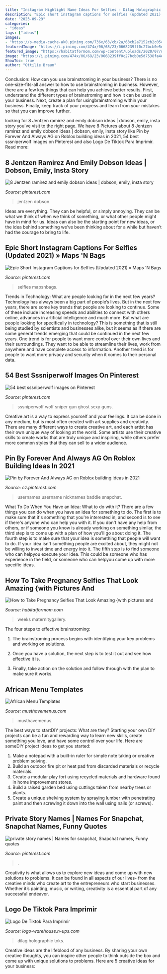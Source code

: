 ```yaml
---
title: "Instagram Highlight Name Ideas For Selfies - Dilag Holographic Toks"
description: "Epic short instagram captions for selfies (updated 2021) » maps &#039;n bags"
date: "2023-09-29"
categories:
- "ideas"
tags: ["ideas"]
images:
- "https://s-media-cache-ak0.pinimg.com/736x/63/cb/2a/63cb2a7152cb2c05c8fb9b9ceafbe645--sssniperwolf-lia.jpg"
featuredImage: "https://i.pinimg.com/474x/06/68/23/0668239ff0c27bcb0e5d7538fa4e242b.jpg"
featured_image: "https://habitatformom.com/wp-content/uploads/2020/07/unnamed-min.jpg"
image: "https://i.pinimg.com/474x/06/68/23/0668239ff0c27bcb0e5d7538fa4e242b.jpg"
ShowToc: true
author: "Ottilie Braun"
---
```



Conclusion: How can you use brainstroming in your business?
There is no one-size-fits-all answer to how to use brainstroming in business. However, there are a few key things that can help you achieve better results. First, understand the different types of brainstroming and how it can be used in your business. Next, create a plan for usingbrainstroming within your business. Finally, keep track of your progress and learn from your mistakes so that you can improve further.

	

		
looking for 8 Jentzen ramirez and emily dobson ideas | dobson, emily, insta story you've visit to the right page. We have 8 Pictures about 8 Jentzen ramirez and emily dobson ideas | dobson, emily, insta story like Pin by Forever And Always AG on Roblox building ideas in 2021, 54 best sssniperwolf images on Pinterest and also Logo De Tiktok Para Imprimir. Read more:
		
    
## 8 Jentzen Ramirez And Emily Dobson Ideas | Dobson, Emily, Insta Story

<img loading=lazy src="https://i.pinimg.com/474x/06/68/23/0668239ff0c27bcb0e5d7538fa4e242b.jpg" onerror="this.onerror=null;this.src='https://tse4.mm.bing.net/th?id=OIP.E8sIK1uxEFtjZhdRMGakhAAAAA&amp;pid=15.1';" alt="8 Jentzen ramirez and emily dobson ideas | dobson, emily, insta story">

_Source: pinterest.com_

>jentzen dobson. 

	

Ideas are everything. They can be helpful, or simply annoying. They can be what we think of when we think of something, or what other people might have in mind for us. Ideas can also be the starting point for new ideas, or the idea behind something we’ve been thinking about for a while but haven’t had the courage to bring to life.

    
## Epic Short Instagram Captions For Selfies (Updated 2021) » Maps &#039;N Bags

<img loading=lazy src="https://i.pinimg.com/originals/29/0d/46/290d4655c04089eabd4e18a66e277e17.jpg" onerror="this.onerror=null;this.src='https://tse1.mm.bing.net/th?id=OIP.jY4YZLJ4pqy2l0JqFsedAAHaLH&amp;pid=15.1';" alt="Epic Short Instagram Captions for Selfies (Updated 2021) » Maps &#039;N Bags">

_Source: pinterest.com_

>selfies mapsnbags. 

	

Trends in Technology: What are people looking for in the next few years?
Technology has always been a big part of people’s lives. But in the next few years, there are some key trends that people are looking to continue. 
Some of these include increasing speeds and abilities to connect with others online, advances in artificial intelligence and much more. 
But what are people looking for specifically in technology? This is something that is still being studied by scientists and businesses alike, but it seems as if there are some general trends emerging that could be continued in the next few years. 
One trend is for people to want more control over their own lives and their surroundings. They want to be able to streamline their lives, work from anywhere and have complete access to information. 
Another trend is for people to want more privacy and security when it comes to their personal data.

    
## 54 Best Sssniperwolf Images On Pinterest

<img loading=lazy src="https://s-media-cache-ak0.pinimg.com/736x/63/cb/2a/63cb2a7152cb2c05c8fb9b9ceafbe645--sssniperwolf-lia.jpg" onerror="this.onerror=null;this.src='https://tse1.mm.bing.net/th?id=OIP.EQgFzqU8YU9u82AgU-TNlAHaHa&amp;pid=15.1';" alt="54 best sssniperwolf images on Pinterest">

_Source: pinterest.com_

>sssniperwolf wolf sniper gun ghost sexy guns. 

	

Creative art is a way to express yourself and your feelings. It can be done in any medium, but is most often created with art supplies and creativity. There are many different ways to create creative art, and each artist has their own unique way of looking at the world. Some artists use their creative skills to create works that are truly unique and inspiring, while others prefer more common styles that they can sell to a wider audience.

    
## Pin By Forever And Always AG On Roblox Building Ideas In 2021

<img loading=lazy src="https://i.pinimg.com/736x/ba/04/81/ba04814e8c3ac7eed39cec72348758a8.jpg" onerror="this.onerror=null;this.src='https://tse4.mm.bing.net/th?id=OIP.szzuUBZrsEviIvyaac-5BwHaNK&amp;pid=15.1';" alt="Pin by Forever And Always AG on Roblox building ideas in 2021">

_Source: cz.pinterest.com_

>usernames username nicknames baddie snapchat. 

	

What To Do When You Have an Idea: What to do with it?
There are a few things you can do when you have an idea for something to do. The first is to make sure that it's something that you're interested in, and second is to see if there's anyone who can help you with it. If you don't have any help from others, or if someone you know is already working on something similar, the third step is to come up with a plan of how you'll go about doing it. The fourth step is to make sure that your idea is something that people will want to do. If your idea isn't something people are excited about, they might not be willing to invest time and energy into it. The fifth step is to find someone who can helpyou execute your idea. This could be someone who has experience in the field, or someone who can helpyou come up with more specific ideas.

    
## How To Take Pregnancy Selfies That Look Amazing {with Pictures And

<img loading=lazy src="https://habitatformom.com/wp-content/uploads/2020/07/unnamed-min.jpg" onerror="this.onerror=null;this.src='https://tse1.mm.bing.net/th?id=OIP.UbSG0Iisp_SpSlLRH_-h1gAAAA&amp;pid=15.1';" alt="How to Take Pregnancy Selfies That Look Amazing {with pictures and">

_Source: habitatformom.com_

>weeks maternitygallery. 

	

The four steps to effective brainstroming:
1. The brainstroming process begins with identifying your key problems and working on solutions.
2. Once you have a solution, the next step is to test it out and see how effective it is.

3. Finally, take action on the solution and follow through with the plan to make sure it works.

    
## African Menu Templates

<img loading=lazy src="https://www.musthavemenus.com/x/design/thumbnail/d3838e02-26f9-41e1-81e3-3a64f5226d60?width=500&amp;update=1598799075981" onerror="this.onerror=null;this.src='https://tse3.mm.bing.net/th?id=OIP.OaGIKPLzYHk-aph2UBdq4gHaMD&amp;pid=15.1';" alt="African Menu Templates">

_Source: musthavemenus.com_

>musthavemenus. 

	

The best ways to startDIY projects: What are they?
Starting your own DIY projects can be a fun and rewarding way to learn new skills, create something you love, and have some control over your life. Here are someDIY project ideas to get you started: 
1. Make a notepad with a built-in ruler for simple note taking or creative problem solving.
2. Build an outdoor fire pit or heat pad from discarded materials or recycle materials. 
3. Create a modular play fort using recycled materials and hardware found in home improvement stores. 
4. Build a raised garden bed using cuttings taken from nearby trees or plants. 
5. Create a unique shelving system by spraying lumber with penetrating paint and then screwing it down into the wall using nails (or screws).

    
## Private Story Names | Names For Snapchat, Snapchat Names, Funny Quotes

<img loading=lazy src="https://i.pinimg.com/736x/71/1f/91/711f915d51eca1ef35ccd36d0e1d732a.jpg" onerror="this.onerror=null;this.src='https://tse3.mm.bing.net/th?id=OIP.4Y58pBk4cirH0-k-BzLhiwHaQB&amp;pid=15.1';" alt="private story names | Names for snapchat, Snapchat names, Funny quotes">

_Source: pinterest.com_

>. 

	

Creativity is what allows us to explore new ideas and come up with new solutions to problems. It can be found in all aspects of our lives- from the creative minds who create art to the entrepreneurs who start businesses. Whether it’s painting, music, or writing, creativity is a essential part of any successful endeavor.

    
## Logo De Tiktok Para Imprimir

<img loading=lazy src="https://i.pinimg.com/originals/e9/1b/c0/e91bc06dd0461e69ebc0b1a59df5a73e.jpg" onerror="this.onerror=null;this.src='https://tse1.mm.bing.net/th?id=OIP.ls_7mbSTssv0CqwOWTnkdgHaKx&amp;pid=15.1';" alt="Logo De Tiktok Para Imprimir">

_Source: logo-warehouse.n-ups.com_

>dilag holographic toks. 

	

Creative ideas are the lifeblood of any business. By sharing your own creative thoughts, you can inspire other people to think outside the box and come up with unique solutions to problems. Here are 5 creative ideas for your business: 


